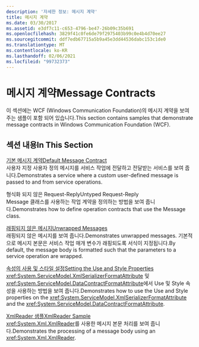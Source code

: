 ```yaml
---
description: '자세한 정보: 메시지 계약'
title: 메시지 계약
ms.date: 03/30/2017
ms.assetid: e3df7c11-c653-4796-be47-26b09c35b691
ms.openlocfilehash: 3829f41c0fe6de79f2975403b99c0e4b4d70ee27
ms.sourcegitcommit: ddf7edb67715a5b9a45e3dd44536dabc153c1de0
ms.translationtype: MT
ms.contentlocale: ko-KR
ms.lasthandoff: 02/06/2021
ms.locfileid: "99732373"
---
```

# <a name="message-contracts"></a><span data-ttu-id="ed863-103">메시지 계약</span><span class="sxs-lookup"><span data-stu-id="ed863-103">Message Contracts</span></span>

<span data-ttu-id="ed863-104">이 섹션에는 WCF (Windows Communication Foundation)의 메시지 계약을 보여 주는 샘플이 포함 되어 있습니다.</span><span class="sxs-lookup"><span data-stu-id="ed863-104">This section contains samples that demonstrate message contracts in Windows Communication Foundation (WCF).</span></span>  
  
## <a name="in-this-section"></a><span data-ttu-id="ed863-105">섹션 내용</span><span class="sxs-lookup"><span data-stu-id="ed863-105">In This Section</span></span>  

 [<span data-ttu-id="ed863-106">기본 메시지 계약</span><span class="sxs-lookup"><span data-stu-id="ed863-106">Default Message Contract</span></span>](default-message-contract.md)  
 <span data-ttu-id="ed863-107">사용자 지정 사용자 정의 메시지를 서비스 작업에 전달하고 전달받는 서비스를 보여 줍니다.</span><span class="sxs-lookup"><span data-stu-id="ed863-107">Demonstrates a service where a custom user-defined message is passed to and from service operations.</span></span>  
  
 <span data-ttu-id="ed863-108">형식화 되지 않은 Request-Reply</span><span class="sxs-lookup"><span data-stu-id="ed863-108">Untyped Request-Reply</span></span>  
 <span data-ttu-id="ed863-109">Message 클래스를 사용하는 작업 계약을 정의하는 방법을 보여 줍니다.</span><span class="sxs-lookup"><span data-stu-id="ed863-109">Demonstrates how to define operation contracts that use the Message class.</span></span>  
  
 [<span data-ttu-id="ed863-110">래핑되지 않은 메시지</span><span class="sxs-lookup"><span data-stu-id="ed863-110">Unwrapped Messages</span></span>](unwrapped-messages.md)  
 <span data-ttu-id="ed863-111">래핑되지 않은 메시지를 보여 줍니다.</span><span class="sxs-lookup"><span data-stu-id="ed863-111">Demonstrates unwrapped messages.</span></span> <span data-ttu-id="ed863-112">기본적으로 메시지 본문은 서비스 작업 매개 변수가 래핑되도록 서식이 지정됩니다.</span><span class="sxs-lookup"><span data-stu-id="ed863-112">By default, the message body is formatted such that the parameters to a service operation are wrapped.</span></span>  
  
 [<span data-ttu-id="ed863-113">속성의 사용 및 스타일 설정</span><span class="sxs-lookup"><span data-stu-id="ed863-113">Setting the Use and Style Properties</span></span>](setting-the-use-and-style-properties.md)  
 <span data-ttu-id="ed863-114"><xref:System.ServiceModel.XmlSerializerFormatAttribute> 및 <xref:System.ServiceModel.DataContractFormatAttribute>에서 Use 및 Style 속성을 사용하는 방법을 보여 줍니다.</span><span class="sxs-lookup"><span data-stu-id="ed863-114">Demonstrates how to use the Use and Style properties on the <xref:System.ServiceModel.XmlSerializerFormatAttribute> and the <xref:System.ServiceModel.DataContractFormatAttribute>.</span></span>  
  
 [<span data-ttu-id="ed863-115">XmlReader 샘플</span><span class="sxs-lookup"><span data-stu-id="ed863-115">XmlReader Sample</span></span>](xmlreader-sample.md)  
 <span data-ttu-id="ed863-116"><xref:System.Xml.XmlReader>를 사용한 메시지 본문 처리를 보여 줍니다.</span><span class="sxs-lookup"><span data-stu-id="ed863-116">Demonstrates the processing of a message body using an <xref:System.Xml.XmlReader>.</span></span>
